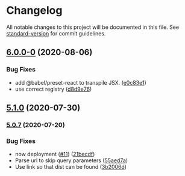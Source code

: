 # Changelog

All notable changes to this project will be documented in this file. See [standard-version](https://github.com/conventional-changelog/standard-version) for commit guidelines.

## [6.0.0-0](https://github.com/amccloud/storybook-addons-abstract/compare/v5.1.0...v6.0.0-0) (2020-08-06)


### Bug Fixes

* add @babel/preset-react to transpile JSX. ([e0c83e1](https://github.com/amccloud/storybook-addons-abstract/commit/e0c83e10d8bf774c444b3f6c1eae3baa689a4483))
* use correct registry ([d8d9e76](https://github.com/amccloud/storybook-addons-abstract/commit/d8d9e7608a8a0aac56bc158f5d8b4371e230c22b))

## [5.1.0](https://github.com/amccloud/storybook-addons-abstract/compare/v5.0.7...v5.1.0) (2020-07-30)

### [5.0.7](https://github.com/amccloud/storybook-addons-abstract/compare/v5.0.7-pre.0...v5.0.7) (2020-07-20)


### Bug Fixes

* now deployment ([#11](https://github.com/amccloud/storybook-addons-abstract/issues/11)) ([21becdf](https://github.com/amccloud/storybook-addons-abstract/commit/21becdf2fde93586dabf3f5a07d516811ea8bd85))
* Parse url to skip query parameters ([55aed7a](https://github.com/amccloud/storybook-addons-abstract/commit/55aed7a43f895bdaeabeef5797ebf273c809cbd3))
* Use link so that dist can be found ([3b2006d](https://github.com/amccloud/storybook-addons-abstract/commit/3b2006df3246e4037f3fa3325e6aa28bceb202fc))

